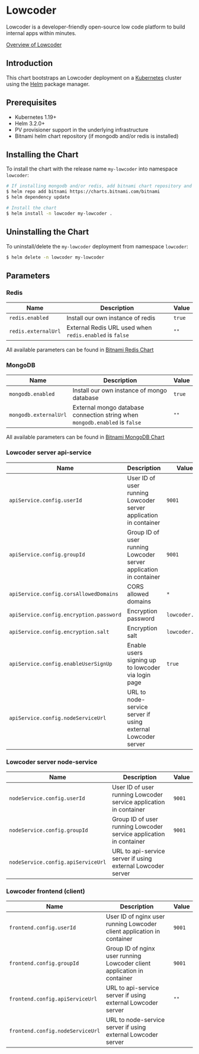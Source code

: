 # Lowcoder

Lowcoder is a developer-friendly open-source low code platform to build internal apps within minutes.

[Overview of Lowcoder](https://docs.lowcoder.org/)

## Introduction

This chart bootstraps an Lowcoder deployment on a [Kubernetes](https://kubernetes.io) cluster using the [Helm](https://helm.sh) package manager.

## Prerequisites

- Kubernetes 1.19+
- Helm 3.2.0+
- PV provisioner support in the underlying infrastructure
- Bitnami helm chart repository (if mongodb and/or redis is installed)

## Installing the Chart

To install the chart with the release name `my-lowcoder` into namespace `lowcoder`:

```bash
# If installing mongodb and/or redis, add bitnami chart repository and update chart dependenices
$ helm repo add bitnami https://charts.bitnami.com/bitnami
$ helm dependency update

# Install the chart
$ helm install -n lowcoder my-lowcoder .
```

## Uninstalling the Chart

To uninstall/delete the `my-lowcoder` deployment from namespace `lowcoder`:

```bash
$ helm delete -n lowcoder my-lowcoder
```

## Parameters

### Redis

| Name                                 | Description                                                                 | Value            |
| ------------------------------------ | --------------------------------------------------------------------------- | ---------------- |
| `redis.enabled`                      | Install our own instance of redis                                           | `true`           |
| `redis.externalUrl`                  | External Redis URL used when `redis.enabled` is `false`                     | `""`             |

All available parameters can be found in [Bitnami Redis Chart](https://github.com/bitnami/charts/tree/main/bitnami/redis/#parameters)

### MongoDB

| Name                                 | Description                                                                 | Value            |
| ------------------------------------ | --------------------------------------------------------------------------- | ---------------- |
| `mongodb.enabled`                    | Install our own instance of mongo database                                  | `true`           |
| `mongodb.externalUrl`                | External mongo database connection string when `mongodb.enabled` is `false` | `""`             |

All available parameters can be found in [Bitnami MongoDB Chart](https://github.com/bitnami/charts/tree/main/bitnami/mongodb/#parameters)

### Lowcoder server api-service

| Name                                    | Description                                                                 | Value            |
| --------------------------------------- | --------------------------------------------------------------------------- | ---------------- |
| `apiService.config.userId`              | User ID of user running Lowcoder server application in container          | `9001`           |
| `apiService.config.groupId`             | Group ID of user running Lowcoder server application in container         | `9001`           |
| `apiService.config.corsAllowedDomains`  | CORS allowed domains                                                        | `*`              |
| `apiService.config.encryption.password` | Encryption password                                                         | `lowcoder.org` |
| `apiService.config.encryption.salt`     | Encryption salt                                                             | `lowcoder.org` |
| `apiService.config.enableUserSignUp`    | Enable users signing up to lowcoder via login page                        | `true`           |
| `apiService.config.nodeServiceUrl`      | URL to node-service server if using external Lowcoder server              |                  |

### Lowcoder server node-service

| Name                                    | Description                                                                 | Value            |
| --------------------------------------- | --------------------------------------------------------------------------- | ---------------- |
| `nodeService.config.userId`             | User ID of user running Lowcoder service application in container         | `9001`           |
| `nodeService.config.groupId`            | Group ID of user running Lowcoder service application in container        | `9001`           |
| `nodeService.config.apiServiceUrl`      | URL to api-service server if using external Lowcoder server               |                  |

### Lowcoder frontend (client)

| Name                                    | Description                                                                 | Value            |
| --------------------------------------- | --------------------------------------------------------------------------- | ---------------- |
| `frontend.config.userId`                | User ID of nginx user running Lowcoder client application in container    | `9001`           |
| `frontend.config.groupId`               | Group ID of nginx user running Lowcoder client application in container   | `9001`           |
| `frontend.config.apiServiceUrl`         | URL to api-service server if using external Lowcoder server               | `""`             |
| `frontend.config.nodeServiceUrl`        | URL to node-service server if using external Lowcoder server              |                  |

